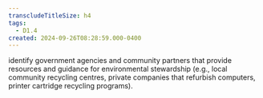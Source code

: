 ```yaml
---
transcludeTitleSize: h4
tags:
  - D1.4
created: 2024-09-26T08:28:59.000-0400
---
```

identify government agencies and community partners that provide resources and guidance for environmental stewardship (e.g., local community recycling centres, private companies that refurbish computers, printer cartridge recycling programs).